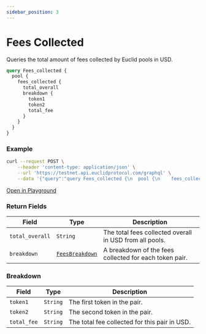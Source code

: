 ```yaml
---
sidebar_position: 3
---
```


# Fees Collected

Queries the total amount of fees collected by Euclid pools in USD.

```graphql
query Fees_collected {
  pool {
    fees_collected {
      total_overall
      breakdown {
        token1
        token2
        total_fee
      }
    }
  }
}
```

### Example

```bash
curl --request POST \
    --header 'content-type: application/json' \
    --url 'https://testnet.api.euclidprotocol.com/graphql' \
    --data '{"query":"query Fees_collected {\n  pool {\n    fees_collected {\n      total_overall\n      breakdown {\n        token1\n        token2\n        total_fee\n      }\n    }\n  }\n}"}'
```

[Open in Playground](https://testnet.api.euclidprotocol.com/?explorerURLState=N4IgJg9gxgrgtgUwHYBcQC4QEcYIE4CeABAGIIIDOA%2BlBADZ0JQoJhHAA6SRRADhPXZcePAGblqtBkxZtO3ETxQQUAQzpUIAN3zq6wxUQBGeBKoDWkAO7d5hkcvPIAjAfuPkAJjeHlajeIIPjwAvj5hChEhIAA0IFqqeACWqkaMFBggICFAA)


### Return Fields

| **Field**               | **Type**   | **Description**                          |
|-------------------------|--------|--------------------------------------|
| `total_overall`          | `String` | The total fees collected overall in USD from all pools.    |
| `breakdown`              | [`FeesBreakdown`](#breakdown) | A breakdown of the fees collected for each token pair. |


### Breakdown

| **Field**               | **Type**   | **Description**                          |
|-------------------------|--------|--------------------------------------|
| `token1`                | `String` | The first token in the pair.         |
| `token2`                | `String` | The second token in the pair.        |
| `total_fee`             | `String` | The total fee collected for this pair in USD. |

